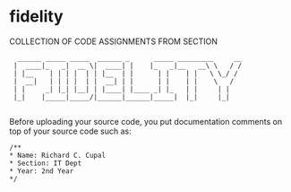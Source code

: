 # fidelity
COLLECTION OF CODE ASSIGNMENTS FROM SECTION
     
```
  ______ _____ _____  ______ _      _____ _________     __
 |  ____|_   _|  __ \|  ____| |    |_   _|__   __\ \   / /
 | |__    | | | |  | | |__  | |      | |    | |   \ \_/ / 
 |  __|   | | | |  | |  __| | |      | |    | |    \   /  
 | |     _| |_| |__| | |____| |____ _| |_   | |     | |   
 |_|    |_____|_____/|______|______|_____|  |_|     |_|   
                                                                                                                    
``` 
                                               

Before uploading your source code, you put documentation comments on top of your source code such as:

```
/**
* Name: Richard C. Cupal
* Section: IT Dept
* Year: 2nd Year
*/
```
